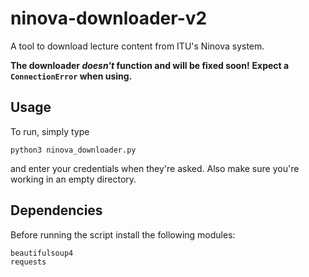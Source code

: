 # ninova-downloader-v2
A tool to download lecture content from ITU's Ninova system. 

**The downloader _doesn't_ function and will be fixed soon!**
**Expect a `ConnectionError` when using.**

## Usage
To run, simply type

	python3 ninova_downloader.py

and enter your credentials when they're asked. Also make sure you're
working in an empty directory.

## Dependencies
Before running the script install the following modules:

	beautifulsoup4
	requests
